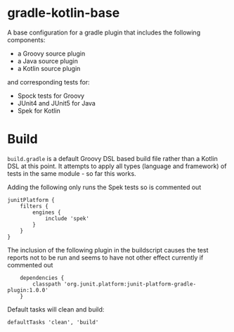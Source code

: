 # gradle-kotlin-base

A base configuration for a gradle plugin that includes the following components:

- a Groovy source plugin
- a Java source plugin
- a Kotlin source plugin

and corresponding tests for:

- Spock tests for Groovy
- JUnit4 and JUnit5 for Java
- Spek for Kotlin

# Build

`build.gradle` is a default Groovy DSL based build file rather than a Kotlin DSL at this point.
It attempts to apply all types (language and framework) of tests in the same module - so far this works.

Adding the following only runs the Spek tests so is commented out

    junitPlatform {
        filters {
            engines {
                include 'spek'
            }
        }
    }

The inclusion of the following plugin in the buildscript causes the test reports not to be run and seems to have not other effect currently if commented out

        dependencies {
            classpath 'org.junit.platform:junit-platform-gradle-plugin:1.0.0'
        }

Default tasks will clean and build:

    defaultTasks 'clean', 'build'
